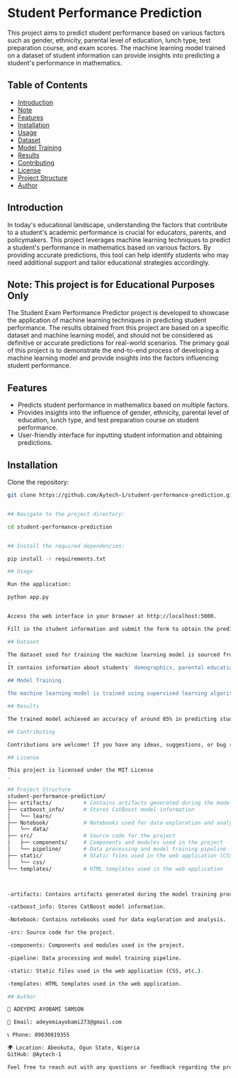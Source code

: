 # Student Performance Prediction

This project aims to predict student performance based on various factors such as gender, ethnicity, parental level of education, lunch type, test preparation course, and exam scores. The machine learning model trained on a dataset of student information can provide insights into predicting a student's performance in mathematics.

## Table of Contents

- [Introduction](#introduction)  
- [Note](#note-this-project-is-for-educational-purposes-only)  
- [Features](#features)  
- [Installation](#installation)  
- [Usage](#usage)  
- [Dataset](#dataset)  
- [Model Training](#model-training)  
- [Results](#results)  
- [Contributing](#contributing)  
- [License](#license)  
- [Project Structure](#project-structure)  
- [Author](#author)  

## Introduction

In today's educational landscape, understanding the factors that contribute to a student's academic performance is crucial for educators, parents, and policymakers. This project leverages machine learning techniques to predict a student's performance in mathematics based on various factors. By providing accurate predictions, this tool can help identify students who may need additional support and tailor educational strategies accordingly.

## Note: This project is for Educational Purposes Only

The Student Exam Performance Predictor project is developed to showcase the application of machine learning techniques in predicting student performance. The results obtained from this project are based on a specific dataset and machine learning model, and should not be considered as definitive or accurate predictions for real-world scenarios. The primary goal of this project is to demonstrate the end-to-end process of developing a machine learning model and provide insights into the factors influencing student performance.

## Features

- Predicts student performance in mathematics based on multiple factors.  
- Provides insights into the influence of gender, ethnicity, parental level of education, lunch type, and test preparation course on student performance.  
- User-friendly interface for inputting student information and obtaining predictions.  

## Installation

Clone the repository:

```bash
git clone https://github.com/Aytech-1/student-performance-prediction.git


## Navigate to the project directory:

cd student-performance-prediction


## Install the required dependencies:

pip install -r requirements.txt

## Usage

Run the application:

python app.py


Access the web interface in your browser at http://localhost:5000.

Fill in the student information and submit the form to obtain the predicted math score.

## Dataset

The dataset used for training the machine learning model is sourced from Kaggle - Students Performance in Exams
.
It contains information about students' demographics, parental education, lunch type, test preparation course, and their corresponding exam scores.

## Model Training

The machine learning model is trained using supervised learning algorithms (e.g., Random Forest, XGBoost, CatBoost) to predict the math score based on the input features. The dataset is split into training and testing sets to evaluate the model's performance.

## Results

The trained model achieved an accuracy of around 85% in predicting student performance in mathematics. The results demonstrate the significant impact of factors such as parental education, test preparation course, and lunch type on student scores.

## Contributing

Contributions are welcome! If you have any ideas, suggestions, or bug reports, please open an issue or submit a pull request.

## License

This project is licensed under the MIT License
.

## Project Structure
student-performance-prediction/
├── artifacts/          # Contains artifacts generated during the model training process
├── catboost_info/      # Stores CatBoost model information
│   └── learn/
├── Notebook/           # Notebooks used for data exploration and analysis
│   └── data/
├── src/                # Source code for the project
│   ├── components/     # Components and modules used in the project
│   └── pipeline/       # Data processing and model training pipeline
├── static/             # Static files used in the web application (CSS, etc.)
│   └── css/
└── templates/          # HTML templates used in the web application



-artifacts: Contains artifacts generated during the model training process.

-catboost_info: Stores CatBoost model information.

-Notebook: Contains notebooks used for data exploration and analysis.

-src: Source code for the project.

-components: Components and modules used in the project.

-pipeline: Data processing and model training pipeline.

-static: Static files used in the web application (CSS, etc.).

-templates: HTML templates used in the web application.

## Author

👤 ADEYEMI AYOBAMI SAMSON

📧 Email: adeyemiayobami273@gmail.com

📞 Phone: 09030019355

🌍 Location: Abeokuta, Ogun State, Nigeria
GitHub: @Aytech-1

Feel free to reach out with any questions or feedback regarding the project.
